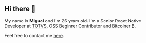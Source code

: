## Hi there 👋

My name is **Miguel** and I'm 26 years old. I'm a Senior React Native Developer at [TOTVS](https://www.totvs.com/), OSS Beginner Contributor and Bitcoiner ₿.

Feel free to contact me [here](https://twitter.com/migueldaipre).
